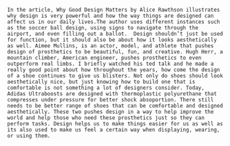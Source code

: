     In the article, Why Good Design Matters by Alice Rawthson illustrates why design is very powerful and how the way things are designed can affect us in our daily lives.The author uses different instances such as the soccer ball design, using signs to navigate through the airport, and even filling out a ballot.  Design shouldn’t just be used for function, but it should also be about how it looks aesthetically as well. Aimee Mullins, is an actor, model, and athlete that pushes design of prosthetics to be beautiful, fun, and creative. Hugh Herr, a mountain climber, American engineer, pushes prosthetics to even outperform real limbs. I briefly watched his ted talk and he made a really good point about how throughout the years, how come the design of a shoe continues to give us blisters. Not only do shoes should look aesthetically nice, but just knowing how to build one that is comfortable is not something a lot of designers consider. Today, Adidas Ultraboosts are designed with thermoplastic polyurethane that compresses under pressure for better shock absoportion. There still needs to be better range of shoes that can be comfortable and designed aesthetically. These two pushes design in a way to help improve the world and help those who need these prosthetics just so they can perform tasks. Design helps us to make things easier for us as well as its also used to make us feel a certain way when displaying, wearing, or using them.
